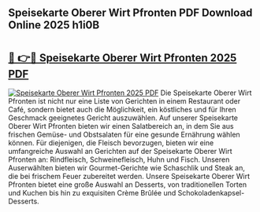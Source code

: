 ## Speisekarte Oberer Wirt Pfronten PDF Download Online 2025 h1i0B

# <h2><a href="http://gcb56bk.nevu.top/?p=Speisekarte+Oberer+Wirt+Pfronten">🔗 👉🔴 Speisekarte Oberer Wirt Pfronten 2025 PDF</a></h2>

[![Speisekarte Oberer Wirt Pfronten 2025 PDF](https://i.imgur.com/dBaPXMq.png)](http://gcb56bk.nevu.top/?p=Speisekarte+Oberer+Wirt+Pfronten)
Die Speisekarte Oberer Wirt Pfronten ist nicht nur eine Liste von Gerichten in einem Restaurant oder Café, sondern bietet auch die Möglichkeit, ein köstliches und für Ihren Geschmack geeignetes Gericht auszuwählen. Auf unserer Speisekarte Oberer Wirt Pfronten bieten wir einen Salatbereich an, in dem Sie aus frischen Gemüse- und Obstsalaten für eine gesunde Ernährung wählen können. Für diejenigen, die Fleisch bevorzugen, bieten wir eine umfangreiche Auswahl an Gerichten auf der Speisekarte Oberer Wirt Pfronten an: Rindfleisch, Schweinefleisch, Huhn und Fisch. Unseren Auserwählten bieten wir Gourmet-Gerichte wie Schaschlik und Steak an, die bei frischem Feuer zubereitet werden. Unsere Speisekarte Oberer Wirt Pfronten bietet eine große Auswahl an Desserts, von traditionellen Torten und Kuchen bis hin zu exquisiten Crème Brûlée und Schokoladenkapsel-Desserts.
